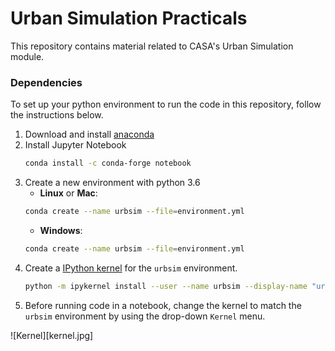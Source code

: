 # Urban Simulation Practicals

This repository contains material related to CASA's Urban Simulation module. 

### Dependencies 

To set up your python environment to run the code in this repository, follow the instructions below.

1. Download and install [anaconda](https://www.anaconda.com/)
2. Install Jupyter Notebook
    ```bash
    conda install -c conda-forge notebook
    ```
3. Create a new environment with python 3.6
    - __Linux__ or __Mac__: 
    ```bash
    conda create --name urbsim --file=environment.yml
    ```
    - __Windows__: 
    ```bash
    conda create --name urbsim --file=environment.yml
    ```
4. Create a [IPython kernel](http://ipython.readthedocs.io/en/stable/install/kernel_install.html) for the `urbsim` environment.  
    ```bash
    python -m ipykernel install --user --name urbsim --display-name "urbsim"
    ```
5. Before running code in a notebook, change the kernel to match the `urbsim` environment by using the drop-down `Kernel` menu. 

![Kernel][kernel.jpg]
